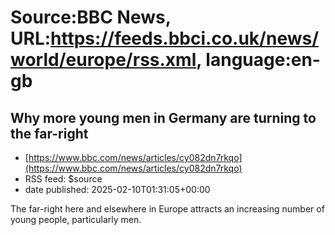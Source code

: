 # Source:BBC News, URL:https://feeds.bbci.co.uk/news/world/europe/rss.xml, language:en-gb

## Why more young men in Germany are turning to the far-right
 - [https://www.bbc.com/news/articles/cy082dn7rkqo](https://www.bbc.com/news/articles/cy082dn7rkqo)
 - RSS feed: $source
 - date published: 2025-02-10T01:31:05+00:00

The far-right here and elsewhere in Europe attracts an increasing number of young people, particularly men.

